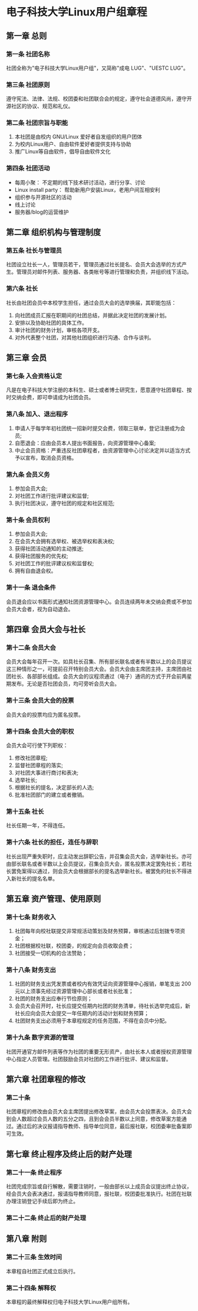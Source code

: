 # 电子科技大学Linux用户组章程

## 第一章 总则

### 第一条 社团名称

社团全称为"电子科技大学Linux用户组"，又简称"成电 LUG"、"UESTC LUG"。

### 第三条 社团原则

遵守宪法、法律、法规、校团委和社团联合会的规定，遵守社会道德风尚，遵守开源社区的协议、规范和礼仪。

### 第二条 社团宗旨与职能

1. 本社团是由校内 GNU/Linux 爱好者自发组织的用户团体
2. 为校内Linux用户、自由软件爱好者提供支持与协助
3. 推广Linux等自由软件，倡导自由软件文化

### 第四条 社团活动

- 每周小聚： 不定期的线下技术研讨活动，进行分享、讨论
- Linux install party： 帮助新用户安装Linux，老用户间互相安利
- 组织参与开源社区的活动
- 线上讨论
- 服务器/blog的运营维护

## 第二章 组织机构与管理制度

### 第五条 社长与管理员

社团设立社长一人，管理员若干，管理员通过社长提名、会员大会选举的方式产生。管理员对邮件列表、服务器、各类帐号等进行管理和负责，并组织线下活动。

### 第六条 社长

社长由社团会员中本校学生担任，通过会员大会的选举换届，其职能包括：

1. 向社团成员汇报在职期间的社团总结，并据此决定社团的发展计划。
2. 安排以及协助社团的具体工作。
3. 审计社团的财务计划，审核各项开支。
4. 对外代表整个社团，对其他社团组织进行沟通、合作与谈判。

## 第三章 会员

### 第七条 入会资格认定

凡是在电子科技大学注册的本科生、硕士或者博士研究生，愿意遵守社团章程、按时交纳会费，即可申请成为社团会员。

### 第八条 加入、退出程序

1. 申请人于每学年初社团统一招新时提交会费，领取三联单，登记注册成为会员;
2. 自愿退会：应由会员本人提出书面报告，向资源管理中心备案;
3. 中止会员资格：严重违反社团章程者，由资源管理中心讨论决定并以适当方式予以宣布，取消会员资格。

### 第九条 会员义务

1. 参加会员大会;
2. 对社团工作进行批评建议和监督;
3. 执行社团决议，遵守社团的规定和社区规范;

### 第十条 会员权利

1. 参加会员大会;
2. 在会员大会拥有选举权、被选举权和表决权;
3. 获得社团活动通知的主动推送;
4. 获得社团服务的优先权;
5. 对社团工作的批评建议权和监督权;
6. 拥有自由退会权。

### 第十一条 退会条件

会员退会应以书面形式通知社团资源管理中心。会员连续两年未交纳会费或不参加会员大会者，视为自动退会。

## 第四章 会员大会与社长

### 第十二条 会员大会

会员大会每年召开一次。如具社长召集、所有部长联名或者有半数以上的会员提议这三种情形之一，可提前召开特别会员大会。会员大会由主席团主持，主席团由社团社长、各部部长组成。会员大会的议程须通过（电子）通讯的方式于开会前两星期发布。无论是否社团会员，均可旁听会员大会。

### 第十三条 会员大会的投票

会员大会的投票均应为匿名投票。

### 第十四条 会员大会的职权

会员大会可行使下列职权：

1. 修改社团章程;
2. 监督社团章程的落实;
3. 对社团大事进行商讨和表决;
4. 选举社长;
5. 根据社长的提名，决定部长的人选;
6. 批准社团部门的建立或者撤销。

### 第十五条 社长

社长任期一年，不得连任。

### 第十六条 社长的担任，连任与辞职

社长出现严重失职时，应主动发出辞职公告，并召集会员大会，选举新社长。亦可由部长联名或者半数以上会员提议，召集会员大会，匿名投票决定罢免社长；若社长罢免案得以通过，则会员大会根据部长的提名选举新社长。被罢免的社长不得进入新社长的提名名单。

## 第五章 资产管理、使用原则

### 第十七条 财务收入

1. 社团每年向校社联提交非常规活动策划及财务预算，审核通过后划拨专项资金；
2. 社团根据校社联，校团委，的规定向会员收取会费；
3. 社团接受一切机构的合法赞助；

### 第十八条 财务支出

1. 社团的财务支出凭发票或者校内有效凭证向资源管理中心报销，单笔支出 200 元以上须事先经过资源管理中心部长或者社长批准；
2. 社团的财务支出应奉行节俭原则；
3. 会员大会召开时，社长应提交任期内社团的财务清单，待社长选举完成后，新社长应向会员大会提交一年任期内的活动计划和财务预算；
4. 社团财务支出必须用于本章程规定的任务范围，不得在会员中分配。

### 第十九条 数字资源的管理

社团开通官方邮件列表等作为社团的重要无形资产，由社长本人或者授权资源管理中心指定人员管理。社团鼓励会员对社团的工作进行批评、建议和监督。

## 第六章 社团章程的修改

### 第二十条

社团章程的修改由会员大会主席团提出修改草案，由会员大会投票表决。会员大会到会人数超过会员人数的五分之四，且到会会员半数以上同意，修改草案方能通过。通过后的决议报请指导教师、指导单位同意，最后报社联，校团委审批备案即可生效。

## 第七章 终止程序及终止后的财产处理

### 第二十一条 终止程序

社团完成宗旨或自行解散，需要注销时，一般由部长以上成员会议提出终止协议，经会员大会表决通过，报请指导教师同意，报社联，校团委批准执行。社团在社联办理注销登记手续后即为终止。

### 第二十二条 终止后的财产处理

## 第八章 附则

### 第二十三条 生效时间

本章程自社团正式成立后执行。

### 第二十四条 解释权

本章程的最终解释权归电子科技大学Linux用户组所有。
